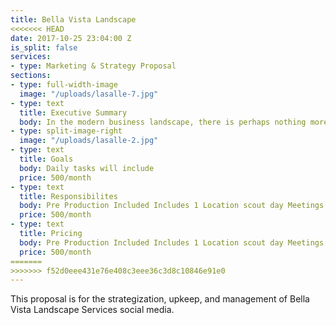 ```yaml
---
title: Bella Vista Landscape
<<<<<<< HEAD
date: 2017-10-25 23:04:00 Z
is_split: false
services:
- type: Marketing & Strategy Proposal
sections:
- type: full-width-image
  image: "/uploads/lasalle-7.jpg"  
- type: text
  title: Executive Summary
  body: In the modern business landscape, there is perhaps nothing more vital to the continued success and growth of a company than social media. Across all sectors of business, companies with a strong social media presence are able to continuously and consistently connect with their clients, leading to strong interpersonal relationships, and continued trust predicated on the personal touch and humanity you can demonstrate through social media. As of 2017, Facebook has over 2 billion active monthly users, Twitter has over 300 million active monthly users, and Instagram has 600 million monthly active users.
- type: split-image-right
  image: "/uploads/lasalle-2.jpg"  
- type: text
  title: Goals
  body: Daily tasks will include
  price: 500/month      
- type: text
  title: Responsibilites
  body: Pre Production Included Includes 1 Location scout day Meetings with Jesse, Client, and Team Sample pictures for production.
  price: 500/month   
- type: text
  title: Pricing
  body: Pre Production Included Includes 1 Location scout day Meetings with Jesse, Client, and Team Sample pictures for production.
  price: 500/month     
=======
>>>>>>> f52d0eee431e76e408c3eee36c3d8c10846e91e0
---
```


This proposal is for the strategization, upkeep, and management of Bella Vista Landscape Services social media. 
